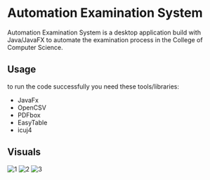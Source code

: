 # Automation Examination System

Automation Examination System is a desktop application build with Java/JavaFX to automate the examination process in the College of Computer Science.

## Usage 

to run the code successfully you need these tools/libraries:
- JavaFx
- OpenCSV
- PDFbox
- EasyTable
- icuj4

## Visuals
![1](https://user-images.githubusercontent.com/80368806/219449338-e30e169c-0df0-4c4d-ac00-c44773232c8d.jpg)
![2](https://user-images.githubusercontent.com/80368806/219449358-6d576a5f-1d11-428f-9d8b-5e4e6901e684.jpg)
![3](https://user-images.githubusercontent.com/80368806/219449375-05c3ef8c-1be9-4524-a198-07261cbf1775.jpg)
